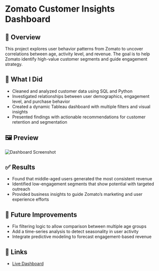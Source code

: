 # Zomato Customer Insights Dashboard

## 📌 Overview
This project explores user behavior patterns from Zomato to uncover correlations between age, activity level, and revenue. The goal is to help Zomato identify high-value customer segments and guide engagement strategy.

## 🧠 What I Did
- Cleaned and analyzed customer data using SQL and Python
- Investigated relationships between user demographics, engagement level, and purchase behavior
- Created a dynamic Tableau dashboard with multiple filters and visual insights
- Presented findings with actionable recommendations for customer retention and segmentation

## 🖼️ Preview
![Dashboard Screenshot](#) 

## ✅ Results
- Found that middle-aged users generated the most consistent revenue
- Identified low-engagement segments that show potential with targeted outreach
- Provided business insights to guide Zomato’s marketing and user experience efforts

## 🚀 Future Improvements
- Fix filtering logic to allow comparison between multiple age groups
- Add a time-series analysis to detect seasonality in user activity
- Integrate predictive modeling to forecast engagement-based revenue

## 🔗 Links
- [Live Dashboard](https://public.tableau.com/app/profile/brandon.rosser/viz/RosserFinalSprint/HowManyUsersFallIntoEachActivityLevel?publish=yes)

